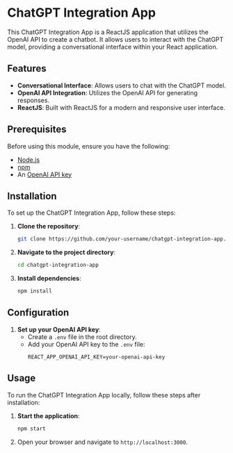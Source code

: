 # ChatGPT Integration App

This ChatGPT Integration App is a ReactJS application that utilizes the OpenAI API to create a chatbot. It allows users to interact with the ChatGPT model, providing a conversational interface within your React application.

## Features

- **Conversational Interface**: Allows users to chat with the ChatGPT model.
- **OpenAI API Integration**: Utilizes the OpenAI API for generating responses.
- **ReactJS**: Built with ReactJS for a modern and responsive user interface.

## Prerequisites

Before using this module, ensure you have the following:

- [Node.js](https://nodejs.org/)
- [npm](https://www.npmjs.com/)
- An [OpenAI API key](https://beta.openai.com/signup/)

## Installation

To set up the ChatGPT Integration App, follow these steps:

1. **Clone the repository**:
    ```bash
    git clone https://github.com/your-username/chatgpt-integration-app.git
    ```
2. **Navigate to the project directory**:
    ```bash
    cd chatgpt-integration-app
    ```
3. **Install dependencies**:
    ```bash
    npm install
    ```

## Configuration

1. **Set up your OpenAI API key**:
    - Create a `.env` file in the root directory.
    - Add your OpenAI API key to the `.env` file:
      ```env
      REACT_APP_OPENAI_API_KEY=your-openai-api-key
      ```

## Usage

To run the ChatGPT Integration App locally, follow these steps after installation:

1. **Start the application**:
    ```bash
    npm start
    ```
2. Open your browser and navigate to `http://localhost:3000`.

